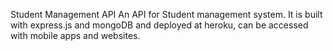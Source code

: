 Student Management API
An API for Student management system. It is built with express.js and mongoDB and deployed at heroku, can be accessed with mobile apps and websites.
